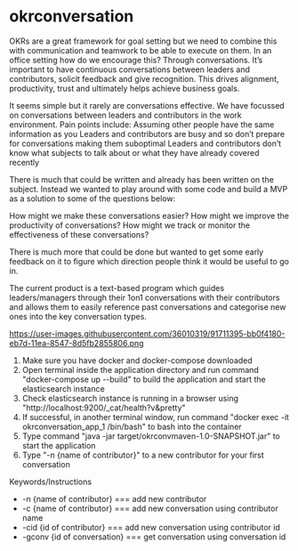 # okrconversation

OKRs are a great framework for goal setting but we need to combine this with communication and teamwork to be able to execute on them.
In an office setting how do we encourage this? Through conversations. It’s important to have continuous conversations between leaders and contributors, solicit feedback and give recognition. This drives alignment, productivity, trust and ultimately helps achieve business goals.

It seems simple but it rarely are conversations effective. We have focussed on conversations between leaders and contributors in the work environment. Pain points include: Assuming other people have the same information as you Leaders and contributors are busy and so don’t prepare for conversations making them suboptimal Leaders and contributors don’t know what subjects to talk about or what they have already covered recently

There is much that could be written and already has been written on the subject. Instead we wanted to play around with some code and build a MVP as a solution to some of the questions below:

How might we make these conversations easier? How might we improve the productivity of conversations? How might we track or monitor the effectiveness of these conversations?

There is much more that could be done but wanted to get some early feedback on it to figure which direction people think it would be useful to go in.

The current product is a text-based program which guides leaders/managers through their 1on1 conversations with their contributors and allows them to easily reference past conversations and categorise new ones into the key conversation types.

https://user-images.githubusercontent.com/36010319/91711395-bb0f4180-eb7d-11ea-8547-8d5fb2855806.png

1. Make sure you have docker and docker-compose downloaded
2. Open terminal inside the application directory and run command "docker-compose up --build" to build the application and
    start the elasticsearch instance
3. Check elasticsearch instance is running in a browser using "http://localhost:9200/_cat/health?v&pretty"
4. If successful, in another terminal window, run command "docker exec -it okrconversation_app_1 /bin/bash" to bash into the
    container
5. Type command "java -jar target/okrconvmaven-1.0-SNAPSHOT.jar" to start the application
6. Type "-n {name of contributor}" to a new contributor for your first conversation


Keywords/Instructions
* -n {name of contributor} === add new contributor
* -c {name of contributor} === add new conversation using contributor name
* -cid {id of contributor} === add new conversation using contributor id
* -gconv {id of conversation} === get conversation using conversation id

